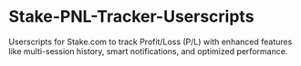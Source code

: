 # Stake-PNL-Tracker-Userscripts
Userscripts for Stake.com to track Profit/Loss (P/L) with enhanced features like multi-session history, smart notifications, and optimized performance.
